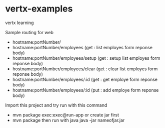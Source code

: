 # vertx-examples
vertx learning

Sample routing for web
- hostname:portNumber/
- hostname:portNumber/employees (get : list employes form reponse body)
- hostname:portNumber/employees/setup (get : setup list employes form reponse body)
- hostname:portNumber/employees/clear (get : clear list employes form reponse body)
- hostname:portNumber/employees/:id (get : get employe form reponse body)
- hostname:portNumber/employees/:id (put : add employe form reponse body)

Import this project and try run with this command
- mvn package exec:exec@run-app
or create jar first
- mvn package
then run with java
java -jar nameofjar.jar

